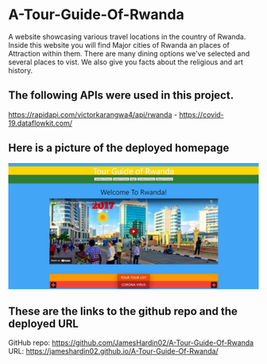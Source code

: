 # A-Tour-Guide-Of-Rwanda
A website showcasing various travel locations in the country of Rwanda. Inside this website you will find Major cities of Rwanda an places 
of Attraction within them. There are many dining options we've selected and several places to vist. We also give you facts about the religious
and art history.

## The following APIs were used in this project.
https://rapidapi.com/victorkarangwa4/api/rwanda - 
https://covid-19.dataflowkit.com/

## Here is a picture of the deployed homepage 
<img src="assets/images/rwanda-tour-home-page.png" >

## These are the links to the github repo and the deployed URL
GitHub repo: https://github.com/JamesHardin02/A-Tour-Guide-Of-Rwanda
URL: https://jameshardin02.github.io/A-Tour-Guide-Of-Rwanda/
